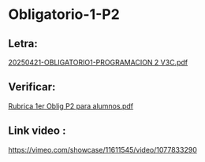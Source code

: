 # Obligatorio-1-P2

## Letra:

[20250421-OBLIGATORIO1-PROGRAMACION 2 V3C.pdf](https://github.com/user-attachments/files/19924935/20250421-OBLIGATORIO1-PROGRAMACION.2.V3C.pdf)


## Verificar:

[Rubrica 1er Oblig P2 para alumnos.pdf](https://github.com/user-attachments/files/19924936/Rubrica.1er.Oblig.P2.para.alumnos.pdf)



## Link video :

https://vimeo.com/showcase/11611545/video/1077833290

